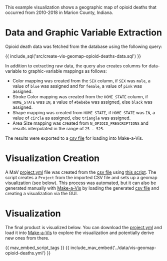 This example visualization shows a geographic map of opioid deaths that occurred from 2010-2018 in Marion County, Indiana.

# Data and Graphic Variable Extraction

Opioid death data was fetched from the database using the following query:

{{ include_sql('src/create-vis-geomap-opioid-deaths-data.sql') }}

In addition to extracting raw data, the query also creates columns for data-variable to graphic-variable mappings as follows:

- Color mapping was created from the `SEX` column, if `SEX` was `male`, a value of `blue` was assigned and for `female`, a value of `pink` was assigned.
- Stroke Color mapping was created from the `HOME_STATE` column, if `HOME_STATE` was `IN`, a value of `#bebebe` was assigned, else `black` was assigned.
- Shape mapping was created from `HOME_STATE`, if `HOME_STATE` was `IN`, a value of `circle` as assigned, else `triangle` was assigned.
- Area Size mapping was created from `N_OPIOID_PRESCRIPTIONS` and results interpolated in the range of `25 - 525`.

The results were exported to a [csv file](../data/vis-geomap-opioid-deaths.csv) for loading into Make-a-Vis.

# Visualization Creation

A MaV [project.yml](../data/vis-geomap-opioid-deaths.yml) file was created from the [csv file](../data/vis-geomap-opioid-deaths.csv) using [this script](https://github.com/cns-iu/a2agc-dataset/blob/develop/src/create-vis-geomap-opioid-deaths-project.ts). The script creates a `Project` from the imported CSV file and sets up a geomap visualization (see below). This process was automated, but it can also be generated manually with [Make-a-Vis](https://cns-iu.github.io/make-a-vis/) by loading the generated [csv file](../data/vis-geomap-opioid-deaths.csv) and creating a visualization via the GUI.

# Visualization

The final product is visualized below. You can download the [project.yml](../data/vis-geomap-opioid-deaths.yml) and load it into [Make-a-Vis](https://cns-iu.github.io/make-a-vis/) to explore the visualization and potentially derive new ones from there.

{{ mav_embed_script_tags }}
{{ include_mav_embed('../data/vis-geomap-opioid-deaths.yml') }}
